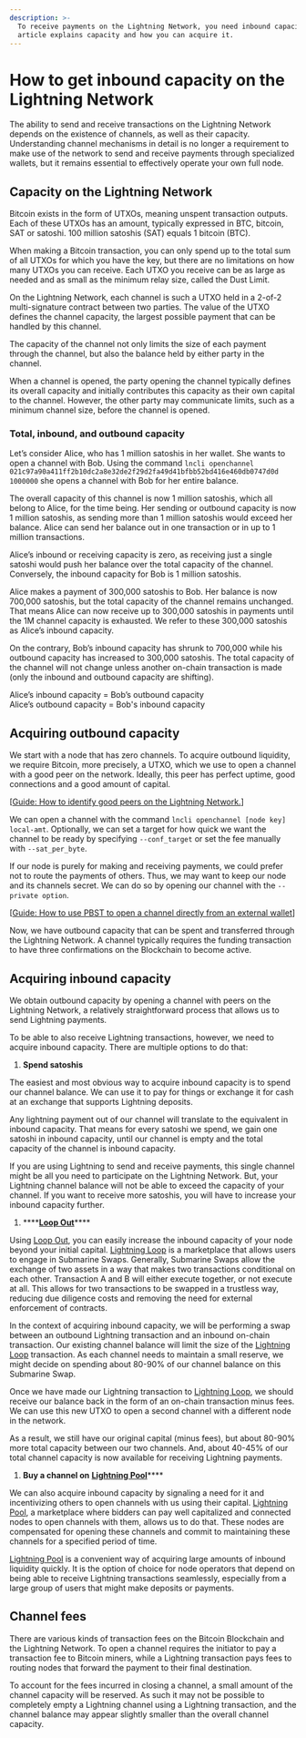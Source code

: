 ```yaml
---
description: >-
  To receive payments on the Lightning Network, you need inbound capacity. This
  article explains capacity and how you can acquire it.
---
```


# How to get inbound capacity on the Lightning Network

The ability to send and receive transactions on the Lightning Network depends on the existence of channels, as well as their capacity. Understanding channel mechanisms in detail is no longer a requirement to make use of the network to send and receive payments through specialized wallets, but it remains essential to effectively operate your own full node.

## Capacity on the Lightning Network

Bitcoin exists in the form of UTXOs, meaning unspent transaction outputs. Each of these UTXOs has an amount, typically expressed in BTC, bitcoin, SAT or satoshi. 100 million satoshis \(SAT\) equals 1 bitcoin \(BTC\).

When making a Bitcoin transaction, you can only spend up to the total sum of all UTXOs for which you have the key, but there are no limitations on how many UTXOs you can receive. Each UTXO you receive can be as large as needed and as small as the minimum relay size, called the Dust Limit.

On the Lightning Network, each channel is such a UTXO held in a 2-of-2 multi-signature contract between two parties. The value of the UTXO defines the channel capacity, the largest possible payment that can be handled by this channel.

The capacity of the channel not only limits the size of each payment through the channel, but also the balance held by either party in the channel.

When a channel is opened, the party opening the channel typically defines its overall capacity and initially contributes this capacity as their own capital to the channel. However, the other party may communicate limits, such as a minimum channel size, before the channel is opened.

### Total, inbound, and outbound capacity

Let’s consider Alice, who has 1 million satoshis in her wallet. She wants to open a channel with Bob. Using the command `lncli openchannel 021c97a90a411ff2b10dc2a8e32de2f29d2fa49d41bfbb52bd416e460db0747d0d 1000000` she opens a channel with Bob for her entire balance.

The overall capacity of this channel is now 1 million satoshis, which all belong to Alice, for the time being. Her sending or outbound capacity is now 1 million satoshis, as sending more than 1 million satoshis would exceed her balance. Alice can send her balance out in one transaction or in up to 1 million transactions.

Alice’s inbound or receiving capacity is zero, as receiving just a single satoshi would push her balance over the total capacity of the channel. Conversely, the inbound capacity for Bob is 1 million satoshis.

Alice makes a payment of 300,000 satoshis to Bob. Her balance is now 700,000 satoshis, but the total capacity of the channel remains unchanged. That means Alice can now receive up to 300,000 satoshis in payments until the 1M channel capacity is exhausted. We refer to these 300,000 satoshis as Alice’s inbound capacity.

On the contrary, Bob’s inbound capacity has shrunk to 700,000 while his outbound capacity has increased to 300,000 satoshis. The total capacity of the channel will not change unless another on-chain transaction is made \(only the inbound and outbound capacity are shifting\).

Alice’s inbound capacity = Bob’s outbound capacity  
Alice’s outbound capacity = Bob's inbound capacity

## Acquiring outbound capacity

We start with a node that has zero channels. To acquire outbound liquidity, we require Bitcoin, more precisely, a UTXO, which we use to open a channel with a good peer on the network. Ideally, this peer has perfect uptime, good connections and a good amount of capital.

\[[Guide: How to identify good peers on the Lightning Network.](../routing/identify-good-peers.md)\]

We can open a channel with the command `lncli openchannel [node key] local-amt`. Optionally, we can set a target for how quick we want the channel to be ready by specifying `--conf_target` or set the fee manually with `--sat_per_byte`.

If our node is purely for making and receiving payments, we could prefer not to route the payments of others. Thus, we may want to keep our node and its channels secret. We can do so by opening our channel with the `--private option`.

\[[Guide: How to use PBST to open a channel directly from an external wallet](../../lightning-network-tools/lnd/psbt.md)\]

Now, we have outbound capacity that can be spent and transferred through the Lightning Network. A channel typically requires the funding transaction to have three confirmations on the Blockchain to become active.

## Acquiring inbound capacity

We obtain outbound capacity by opening a channel with peers on the Lightning Network, a relatively straightforward process that allows us to send Lightning payments.

To be able to also receive Lightning transactions, however, we need to acquire inbound capacity. There are multiple options to do that:

1. **Spend satoshis**

The easiest and most obvious way to acquire inbound capacity is to spend our channel balance. We can use it to pay for things or exchange it for cash at an exchange that supports Lightning deposits.

Any lightning payment out of our channel will translate to the equivalent in inbound capacity. That means for every satoshi we spend, we gain one satoshi in inbound capacity, until our channel is empty and the total capacity of the channel is inbound capacity.

If you are using Lightning to send and receive payments, this single channel might be all you need to participate on the Lightning Network. But, your Lightning channel balance will not be able to exceed the capacity of your channel. If you want to receive more satoshis, you will have to increase your inbound capacity further.

1. \*\*\*\*[**Loop Out**](https://lightning.engineering/loop)\*\*\*\*

Using [Loop Out](https://lightning.engineering/loop), you can easily increase the inbound capacity of your node beyond your initial capital. [Lightning Loop](https://lightning.engineering/loop) is a marketplace that allows users to engage in Submarine Swaps. Generally, Submarine Swaps allow the exchange of two assets in a way that makes two transactions conditional on each other. Transaction A and B will either execute together, or not execute at all. This allows for two transactions to be swapped in a trustless way, reducing due diligence costs and removing the need for external enforcement of contracts.

In the context of acquiring inbound capacity, we will be performing a swap between an outbound Lightning transaction and an inbound on-chain transaction. Our existing channel balance will limit the size of the [Lightning Loop](https://lightning.engineering/loop) transaction. As each channel needs to maintain a small reserve, we might decide on spending about 80-90% of our channel balance on this Submarine Swap.

Once we have made our Lightning transaction to [Lightning Loop](https://lightning.engineering/loop), we should receive our balance back in the form of an on-chain transaction minus fees. We can use this new UTXO to open a second channel with a different node in the network.

As a result, we still have our original capital \(minus fees\), but about 80-90% more total capacity between our two channels. And, about 40-45% of our total channel capacity is now available for receiving Lightning payments.

1. **Buy a channel on** [**Lightning Pool**](https://lightning.engineering/pool)\*\*\*\*

We can also acquire inbound capacity by signaling a need for it and incentivizing others to open channels with us using their capital. [Lightning Pool](https://lightning.engineering/pool), a marketplace where bidders can pay well capitalized and connected nodes to open channels with them, allows us to do that. These nodes are compensated for opening these channels and commit to maintaining these channels for a specified period of time.

[Lightning Pool](https://lightning.engineering/pool) is a convenient way of acquiring large amounts of inbound liquidity quickly. It is the option of choice for node operators that depend on being able to receive Lightning transactions seamlessly, especially from a large group of users that might make deposits or payments.

## Channel fees

There are various kinds of transaction fees on the Bitcoin Blockchain and the Lightning Network. To open a channel requires the initiator to pay a transaction fee to Bitcoin miners, while a Lightning transaction pays fees to routing nodes that forward the payment to their final destination.

To account for the fees incurred in closing a channel, a small amount of the channel capacity will be reserved. As such it may not be possible to completely empty a Lightning channel using a Lightning transaction, and the channel balance may appear slightly smaller than the overall channel capacity.

